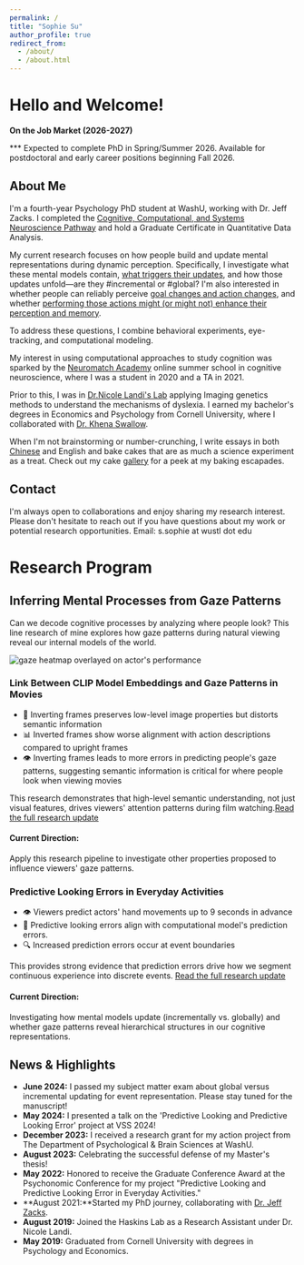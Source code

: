 ```yaml
---
permalink: /
title: "Sophie Su"
author_profile: true
redirect_from: 
  - /about/
  - /about.html
---
```


# Hello and Welcome!

**On the Job Market (2026-2027)** 

***  Expected to complete PhD in Spring/Summer 2026. Available for postdoctoral and early career positions beginning Fall 2026.

## About Me
I'm a fourth-year Psychology PhD student at WashU, working with Dr. Jeff Zacks. I completed the [Cognitive, Computational, and Systems Neuroscience Pathway](https://sites.wustl.edu/systemsneuroscience/ccsn-pathway/) and hold a Graduate Certificate in Quantitative Data Analysis.

My current research focuses on how people build and update mental representations during dynamic perception. Specifically, I investigate what these mental models contain, [what triggers their updates](https://doi.org/10.7936/xqb3-z870), and how those updates unfold—are they #incremental or #global? I'm also interested in whether people can reliably perceive [goal changes and action changes](/files/cornell1.pdf), and whether [performing those actions might (or might not) enhance their perception and memory](/files/Psychonomics_Sophie_Su_2024.pdf).

To address these questions, I combine behavioral experiments, eye-tracking, and computational modeling.

My interest in using computational approaches to study cognition was sparked by the [Neuromatch Academy](https://neuromatch.io/neuroscience/) online summer school in cognitive neuroscience, where I was a student in 2020 and a TA in 2021.

Prior to this, I was in [Dr.Nicole Landi's Lab](https://psychology.uconn.edu/person/nicole-landi/) applying Imaging genetics methods to understand the mechanisms of dyslexia. I earned my bachelor's degrees in Economics and Psychology from Cornell University, where I collaborated with [Dr. Khena Swallow](https://psychology.cornell.edu/khena-m-swallow).

When I'm not brainstorming or number-crunching, I write essays in both [Chinese](/files/wechat.bmp) and English and bake cakes that are as much a science experiment as a treat. Check out my cake [gallery](/portfolio/) for a peek at my baking escapades. 

## Contact 
I'm always open to collaborations and enjoy sharing my research interest. Please don't hesitate to reach out if you have questions about my work or potential research opportunities.
Email: s.sophie at wustl dot edu

# Research Program 

## Inferring Mental Processes from Gaze Patterns

Can we decode cognitive processes by analyzing where people look? This line research of mine explores how gaze patterns during natural viewing reveal our internal models of the world.

![gaze heatmap overlayed on actor's performance](./files/output.gif)

### Link Between CLIP Model Embeddings and Gaze Patterns in Movies

- 🔄 Inverting frames preserves low-level image properties but distorts semantic information
- 📊 Inverted frames show worse alignment with action descriptions compared to upright frames
- 👁️ Inverting frames leads to more errors in predicting people's gaze patterns, suggesting semantic information is critical for where people look when viewing movies

This research demonstrates that high-level semantic understanding, not just visual features, drives viewers' attention patterns during film watching.[Read the full research update](/files/VSS2025_Sophie_Su_CLIP_Gaze.pdf)

#### Current Direction:
Apply this research pipeline to investigate other properties proposed to influence viewers' gaze patterns. 


### Predictive Looking Errors in Everyday Activities

- 👁️ Viewers predict actors' hand movements up to 9 seconds in advance
- 🧠 Predictive looking errors align with computational model's prediction errors. 
- 🔍 Increased prediction errors occur at event boundaries

This provides strong evidence that prediction errors drive how we segment continuous experience into discrete events.
[Read the full research update](/_posts/predictive-looking-2025.md)

#### Current Direction:

Investigating how mental models update (incrementally vs. globally) and whether gaze patterns reveal hierarchical structures in our cognitive representations.
 
 
## News & Highlights
- **June 2024:** I passed my subject matter exam about global versus incremental updating for event representation. Please stay tuned for the manuscript! 
- **May 2024:**  I presented a talk on the 'Predictive Looking and Predictive Looking Error' project at VSS 2024! 
- **December 2023:** I received a research grant for my action project from The Department of Psychological & Brain Sciences at WashU. 
- **August 2023:** Celebrating the successful defense of my Master's thesis!
- **May 2022:** Honored to receive the Graduate Conference Award at the Psychonomic Conference for my project "Predictive Looking and Predictive Looking Error in Everyday Activities."
- **August 2021:**Started my PhD journey, collaborating with [Dr. Jeff Zacks](https://dcl.wustl.edu/people/jzacks/).
- **August 2019:** Joined the Haskins Lab as a Research Assistant under Dr. Nicole Landi.
- **May 2019:** Graduated from Cornell University with degrees in Psychology and Economics.
